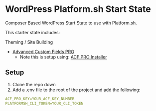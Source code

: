 # WordPress Platform.sh Start State

Composer Based WordPress Start State to use with Platform.sh.

This starter state includes:

Theming / Site Building

- [Advanced Custom Fields PRO](https://www.advancedcustomfields.com/pro/)
  - Note this is setup using: [ACF PRO Installer](https://github.com/PhilippBaschke/acf-pro-installer)

## Setup

1. Clone the repo down
2. Add a .env file to the root of the project and add the following:

```yaml
ACF_PRO_KEY=YOUR_ACF_KEY_NUMBER
PLATFORMSH_CLI_TOKEN=YOUR_CLI_TOKEN
```


